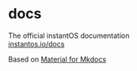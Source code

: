 # docs

The official instantOS documentation  
[instantos.io/docs](instantos.io/docs)

Based on [Material for Mkdocs](https://squidfunk.github.io/mkdocs-material/)
